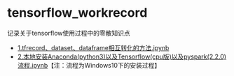 # tensorflow_workrecord
记录关于tensorflow使用过程中的零散知识点


* [1.tfrecord、dataset、dataframe相互转化的方法.ipynb](https://nbviewer.jupyter.org/github/cleghom/tensorflow_workrecord/blob/master/1.tfrecord、dataset、dataframe相互转化的方法.ipynb)
* [2.本地安装Anaconda(python3)以及Tensorflow(cpu版)以及pyspark(2.2.0)流程.ipynb](https://nbviewer.jupyter.org/github/cleghom/tensorflow_workrecord/blob/master/2.本地安装Anaconda(python3)以及Tensorflow(cpu版)以及pyspark(2.2.0)流程.ipynb)【注：流程为Windows10下的安装过程】
